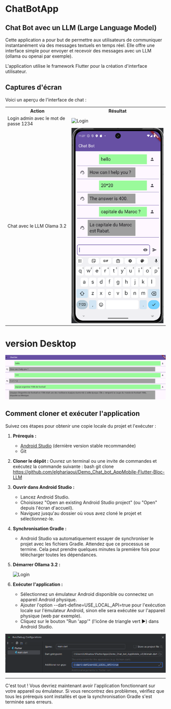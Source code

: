 # ChatBotApp

## Chat Bot avec un LLM (Large Language Model)

Cette application a pour but de permettre aux utilisateurs de communiquer instantanément via des messages textuels en temps réel.
Elle offre une interface simple pour envoyer et recevoir des messages avec un LLM (ollama ou openai par exemple).

L'application utilise le framework Flutter pour la création d'interface utilisateur.

## Captures d'écran

Voici un aperçu de l'interface de chat :

<table>
    <tr>
        <tr>
            <th>Action</th>
            <th>Résultat</th>               
        </tr>
        <tr>
            <td>Login admin avec le mot de passe 1234</td>
            <td><img src="captures/Capture_Login.png.png" alt="Login"></td>
        </tr>
        <tr>
            <td>Chat avec le LLM Olama 3.2</td>
            <td><img src="captures/Capture_chat_Bot.png" alt="Login"></td>
        </tr>
    </tr>
</table>

# version Desktop 

<img src="captures/Capture_web.png" >

## Comment cloner et exécuter l'application

Suivez ces étapes pour obtenir une copie locale du projet et l'exécuter :

1.  **Prérequis :**
    *   [Android Studio](https://developer.android.com/studio) (dernière version stable recommandée)
    *   Git

2.  **Cloner le dépôt :**
    Ouvrez un terminal ou une invite de commandes et exécutez la commande suivante :
    bash git clone https://github.com/elghariaoui/Demo_Chat_bot_AppMobile-Flutter-Bloc-LLM

3.  **Ouvrir dans Android Studio :**
    *   Lancez Android Studio.
    *   Choisissez "Open an existing Android Studio project" (ou "Open" depuis l'écran d'accueil).
    *   Naviguez jusqu'au dossier où vous avez cloné le projet et sélectionnez-le.

4.  **Synchronisation Gradle :**
    *   Android Studio va automatiquement essayer de synchroniser le projet avec les fichiers Gradle. Attendez que ce processus se termine. Cela peut prendre quelques minutes la première fois pour télécharger toutes les dépendances.

5.  **Démarrer Ollama 3.2 :**

    <img src="captures/Capture_Ollama.png" alt="Login">

6.  **Exécuter l'application :**
    *   Sélectionnez un émulateur Android disponible ou connectez un appareil Android physique.
    *   Ajouter l'option --dart-define=USE_LOCAL_API=true pour l'exécution locale sur l'émulateur Android, sinon elle sera exécutée sur l'appareil physique (web par exemple).
    *   Cliquez sur le bouton "Run 'app'" (l'icône de triangle vert ▶️) dans Android Studio.
    
<img src="captures/Capture_Run.png" >

---

C'est tout ! Vous devriez maintenant avoir l'application fonctionnant sur votre appareil ou émulateur. Si vous rencontrez des problèmes, vérifiez que tous les prérequis sont installés et que la synchronisation Gradle s'est terminée sans erreurs.
